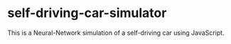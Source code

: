 # self-driving-car-simulator
This is a Neural-Network simulation of a self-driving car using JavaScript.
